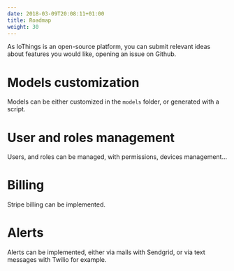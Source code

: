```yaml
---
date: 2018-03-09T20:08:11+01:00
title: Roadmap
weight: 30
---
```


As IoThings is an open-source platform, you can submit relevant ideas about features you would like, opening an issue on Github.

# Models customization
Models can be either customized in the `models` folder, or generated with a script.

# User and roles management
Users, and roles can be managed, with permissions, devices management...

# Billing
Stripe billing can be implemented.

# Alerts
Alerts can be implemented, either via mails with Sendgrid, or via text messages with Twilio for example.